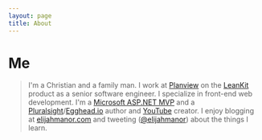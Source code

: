 ```yaml
---
layout: page
title: About
---
```


# Me

> I'm a Christian and a family man. I work at [Planview](http://www.planview.com/) on the [LeanKit](http://leankit.com) product as a senior software engineer. I specialize in front-end web development. I'm a [Microsoft ASP.NET MVP](https://mvp.microsoft.com/en-us/PublicProfile/4025706?fullName=Elijah%20Manor) and a [Pluralsight](https://www.pluralsight.com/authors/elijah-manor)/[Egghead.io](https://egghead.io/instructors/elijah-manor) author and [YouTube](https://www.youtube.com/manorisms) creator. I enjoy blogging at [elijahmanor.com](http://elijahmanor.com) and tweeting ([@elijahmanor](http://twitter.com/elijahmanor)) about the things I learn.
